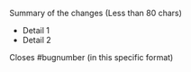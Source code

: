 Summary of the changes (Less than 80 chars)

- Detail 1
- Detail 2

Closes #bugnumber (in this specific format)
